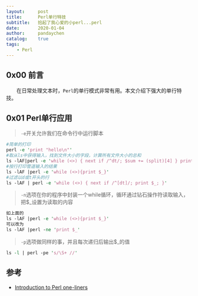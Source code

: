 ```yaml
---
layout:     post
title:      Perl单行特技
subtitle:   拾起了我心爱的小perl...perl
date:       2020-01-04
author:     pandaychen
catalog:    true
tags:
    - Perl
---
```


##  0x00 前言
&emsp;&emsp;在日常处理文本时，`Perl`的单行模式非常有用。本文介绍下强大的单行特技。

## 0x01	Perl单行应用
> `-e`开关允许我们在命令行中运行脚本

```perl
#简单的打印
perl -e 'print "hello\n"'
#取从ls中获得输入，找到文件大小的字段，计算所有文件大小的总和
ls -lAF|perl -e 'while (<>) { next if /^dt/; $sum += (split)[4] } print "$sum\n"'
#按行打印管道输入的结果
ls -lAF |perl -e 'while (<>){print $_}'
#过滤以d或t开头的行
ls -lAF | perl -e 'while (<>) { next if /^[dt]/; print $_; }'
```

> `-n`选项在你的程序中封装一个while循环，循环通过钻石操作符读取输入，把$_设置为读取的内容

```perl
如上面的
ls -lAF |perl -e 'while (<>){print $_}'
可以改为
ls -lAF |perl -ne 'print $_'
```

> `-p`选项做同样的事，并且每次递归后输出$_的值

```perl
ls -l | perl -pe 's/\S+ //'
```

## 参考
-  [Introduction to Perl one-liners](https://catonmat.net/introduction-to-perl-one-liners)
